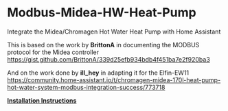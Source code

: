 # Modbus-Midea-HW-Heat-Pump
Integrate the Midea/Chromagen Hot Water Heat Pump with Home Assistant

This is based on the work by **BrittonA** in documenting the MODBUS protocol for the Midea controller  https://gist.github.com/BrittonA/339d25efb934bdb4f451ba7e2f920ba3

And on the work done by **ill_hey** in adapting it for the Elfin-EW11 https://community.home-assistant.io/t/chromagen-midea-170l-heat-pump-hot-water-system-modbus-integration-success/773718


[**Installation Instructions**](instructions/background.md)
